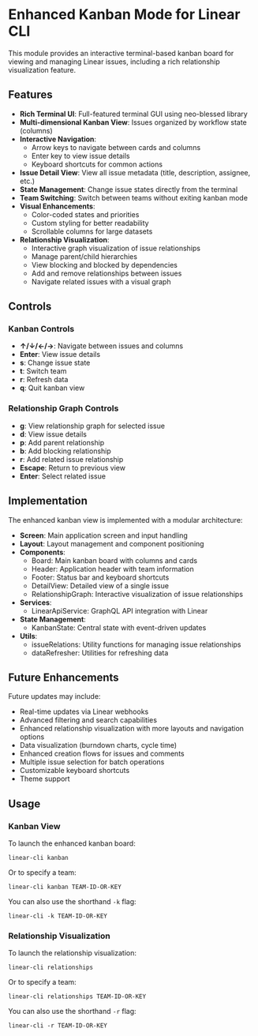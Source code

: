 # Enhanced Kanban Mode for Linear CLI

This module provides an interactive terminal-based kanban board for viewing and managing Linear issues, including a rich relationship visualization feature.

## Features

- **Rich Terminal UI**: Full-featured terminal GUI using neo-blessed library
- **Multi-dimensional Kanban View**: Issues organized by workflow state (columns)
- **Interactive Navigation**: 
  - Arrow keys to navigate between cards and columns
  - Enter key to view issue details
  - Keyboard shortcuts for common actions
- **Issue Detail View**: View all issue metadata (title, description, assignee, etc.)
- **State Management**: Change issue states directly from the terminal
- **Team Switching**: Switch between teams without exiting kanban mode
- **Visual Enhancements**:
  - Color-coded states and priorities
  - Custom styling for better readability
  - Scrollable columns for large datasets
- **Relationship Visualization**:
  - Interactive graph visualization of issue relationships
  - Manage parent/child hierarchies
  - View blocking and blocked by dependencies
  - Add and remove relationships between issues
  - Navigate related issues with a visual graph

## Controls

### Kanban Controls
- **↑/↓/←/→**: Navigate between issues and columns
- **Enter**: View issue details
- **s**: Change issue state
- **t**: Switch team
- **r**: Refresh data
- **q**: Quit kanban view

### Relationship Graph Controls
- **g**: View relationship graph for selected issue
- **d**: View issue details
- **p**: Add parent relationship
- **b**: Add blocking relationship
- **r**: Add related issue relationship
- **Escape**: Return to previous view
- **Enter**: Select related issue

## Implementation

The enhanced kanban view is implemented with a modular architecture:

- **Screen**: Main application screen and input handling
- **Layout**: Layout management and component positioning
- **Components**:
  - Board: Main kanban board with columns and cards
  - Header: Application header with team information
  - Footer: Status bar and keyboard shortcuts
  - DetailView: Detailed view of a single issue
  - RelationshipGraph: Interactive visualization of issue relationships
- **Services**:
  - LinearApiService: GraphQL API integration with Linear
- **State Management**:
  - KanbanState: Central state with event-driven updates
- **Utils**:
  - issueRelations: Utility functions for managing issue relationships
  - dataRefresher: Utilities for refreshing data

## Future Enhancements

Future updates may include:

- Real-time updates via Linear webhooks
- Advanced filtering and search capabilities
- Enhanced relationship visualization with more layouts and navigation options
- Data visualization (burndown charts, cycle time)
- Enhanced creation flows for issues and comments
- Multiple issue selection for batch operations
- Customizable keyboard shortcuts
- Theme support

## Usage

### Kanban View

To launch the enhanced kanban board:

```
linear-cli kanban
```

Or to specify a team:

```
linear-cli kanban TEAM-ID-OR-KEY
```

You can also use the shorthand `-k` flag:

```
linear-cli -k TEAM-ID-OR-KEY
```

### Relationship Visualization

To launch the relationship visualization:

```
linear-cli relationships
```

Or to specify a team:

```
linear-cli relationships TEAM-ID-OR-KEY
```

You can also use the shorthand `-r` flag:

```
linear-cli -r TEAM-ID-OR-KEY
```